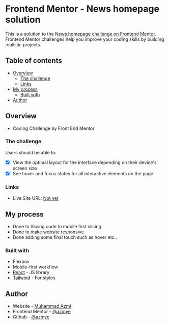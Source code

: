 # Frontend Mentor - News homepage solution

This is a solution to the [News homepage challenge on Frontend Mentor](https://www.frontendmentor.io/challenges/news-homepage-H6SWTa1MFl). Frontend Mentor challenges help you improve your coding skills by building realistic projects.

## Table of contents

- [Overview](#overview)
  - [The challenge](#the-challenge)
  - [Links](#links)
- [My process](#my-process)
  - [Built with](#built-with)
- [Author](#author)

## Overview

- Coding Challenge by Front End Mentor

### The challenge

Users should be able to:

- [x] View the optimal layout for the interface depending on their device's screen size
- [x] See hover and focus states for all interactive elements on the page

### Links

- Live Site URL: [Not yet](https://news-homepage-fem.vercel.app/)

## My process

- Done to Slicing code to mobile first slicing
- Done to make website responsive
- Done adding some final touch such as hover etc..

### Built with

- Flexbox
- Mobile-first workflow
- [React](https://reactjs.org/) - JS library
- [Tailwind](https://tailwindcss.com/) - For styles

## Author

- Website - [Muhammad Azmi](https://azmye-portfolio.vercel.app/)
- Frontend Mentor - [@azmye](https://www.frontendmentor.io/profile/Azmye)
- Github - [@azmye](https://github.com/Azmye)

